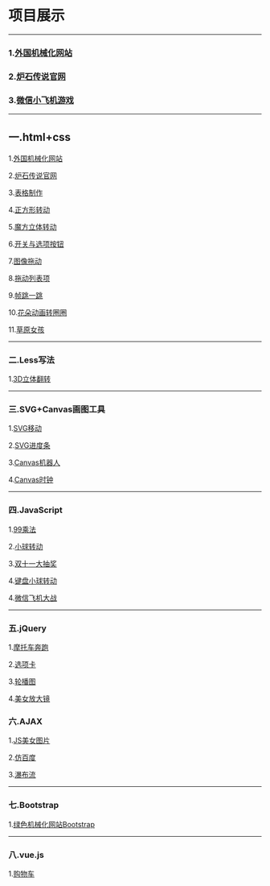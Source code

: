 <h1>项目展示</h1>
<hr>
<h3>1.<a href="http://MyisCZQ.github.io/html+css+h5/农业/noye/index.html">外国机械化网站</a></h3>
<h3>2.<a href="http://MyisCZQ.github.io/xm/炉石传说/lushi.html">炉石传说官网</a></h3>
<h3>3.<a href="http://MyisCZQ.github.io/xm/微信飞机大战/feiji.html">微信小飞机游戏</a></h3>
<hr>
<h2>一.html+css</h2>
  <p>1.<a href="http://MyisCZQ.github.io/html+css+h5/农业/noye/index.html">外国机械化网站</a></p>
  <p>2.<a href="http://MyisCZQ.github.io/xm/炉石传说/lushi.html">炉石传说官网</a></p>
  <p>3.<a href="http://MyisCZQ.github.io/html+css+h5/biaoge.html">表格制作</a></p>
  <p>4.<a href="http://MyisCZQ.github.io/html+css+h5/1.1.html">正方形转动</a></p> 
  <p>5.<a href="http://MyisCZQ.github.io/html+css+h5/1.0.html">魔方立体转动</a></p>
  <p>6.<a href="http://MyisCZQ.github.io/html+css+h5/5.0.html">开关与选项按钮</a></p> 
  <p>7.<a href="http://MyisCZQ.github.io/html+css+h5/拖放/1.0拖动.html">图像拖动</a></p>
  <p>8.<a href="http://MyisCZQ.github.io/html+css+h5/拖放/2.0列表项.html">拖动列表项</a></p>
  <p>9.<a href="http://MyisCZQ.github.io/html+css+h5/2.0.html">帧跳一跳</a></p>  
  <p>10.<a href="http://MyisCZQ.github.io/html+css+h5/3.0.html">花朵动画转圈圈</a></p>
  <p>11.<a href="http://MyisCZQ.github.io/html+css+h5/4.0.html">草原女孩</a></p>
  <hr>
  <h3>二.Less写法</h3>
  <p>1.<a href="http://MyisCZQ.github.io/less/3D立体翻转/fanzhuan.html">3D立体翻转</a></p>
  <hr>
  <h3>三.SVG+Canvas画图工具</h3>
  <p>1.<a href="http://MyisCZQ.github.io/SVG+Canvas画图工具/SVG.html">SVG移动</a></p>
  <p>2.<a href="http://MyisCZQ.github.io/SVG+Canvas画图工具/SVG2.html">SVG进度条</a></p>
  <p>3.<a href="http://MyisCZQ.github.io/SVG+Canvas画图工具/canvas jqr.html">Canvas机器人</a></p>
  <p>4.<a href="http://MyisCZQ.github.io/SVG+Canvas画图工具/canvas sz.html">Canvas时钟</a></p>
 <hr>
  <h3>四.JavaScript</h3>
  <p>1.<a href="http://MyisCZQ.github.io/JavaScript/99乘法.html">99乘法</a></p>
  <p>2.<a href="http://MyisCZQ.github.io/JavaScript/JS小球转动/01.html">小球转动</a></p>
  <p>3.<a href="http://MyisCZQ.github.io/JavaScript/双十一大抽奖/dazhuapan.html">双十一大抽奖</a></p>
  <p>4.<a href="http://MyisCZQ.github.io/JavaScript/键盘/0.html">键盘小球转动</a></p>
  <p>4.<a href="http://MyisCZQ.github.io/JavaScript/微信飞机大战/feiji.html">微信飞机大战</a></p>
   <hr>
  <h3>五.jQuery</h3>
  <p>1.<a href="http://MyisCZQ.github.io/jQuery/摩托车奔跑/4.1.html">摩托车奔跑</a></p>
  <p>2.<a href="http://MyisCZQ.github.io/jQuery/选项卡/1.0.html">选项卡</a></p>
  <p>3.<a href="http://MyisCZQ.github.io/jQuery/JQ轮播图/5.2.轮播图.html">轮播图</a></p>
  <p>4.<a href="http://MyisCZQ.github.io/jQuery/美女放大镜/2.1放大.html">美女放大镜</a></p
   <hr>
 <h3>六.AJAX</h3>
  <p>1.<a href="http://MyisCZQ.github.io/AJAX/JS美女图片/meinv.html">JS美女图片</a></p>
  <p>2.<a href="http://MyisCZQ.github.io/AJAX/仿百度/axaj百度.html">仿百度</a></p>
  <p>3.<a href="http://MyisCZQ.github.io/AJAX/7.瀑布流.html">瀑布流</a></p>
  <hr>
  <h3>七.Bootstrap</h3>
  <p>1.<a href="http://MyisCZQ.github.io/Bootstrap/lsjxh/noye.html">绿色机械化网站Bootstrap</a></p>
  <hr>
  <h3>八.vue.js</h3>
  <p>1.<a href="http://MyisCZQ.github.io/vue.js/gowu/jingdo购物车.html">购物车</a></p>
  
  
  
